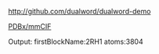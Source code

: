 
http://github.com/dualword/dualword-demo

[PDBx/mmCIF](http://mmcif.wwpdb.org/)

Output:
firstBlockName:2RH1
atoms:3804
